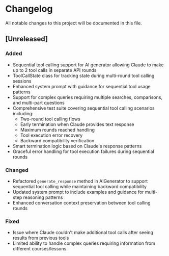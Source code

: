 # Changelog
All notable changes to this project will be documented in this file.

## [Unreleased]
### Added
- Sequential tool calling support for AI generator allowing Claude to make up to 2 tool calls in separate API rounds
- ToolCallState class for tracking state during multi-round tool calling sessions
- Enhanced system prompt with guidance for sequential tool usage patterns
- Support for complex queries requiring multiple searches, comparisons, and multi-part questions
- Comprehensive test suite covering sequential tool calling scenarios including:
  - Two-round tool calling flows
  - Early termination when Claude provides text response
  - Maximum rounds reached handling
  - Tool execution error recovery
  - Backward compatibility verification
- Smart termination logic based on Claude's response patterns
- Graceful error handling for tool execution failures during sequential rounds

### Changed
- Refactored `generate_response` method in AIGenerator to support sequential tool calling while maintaining backward compatibility
- Updated system prompt to include examples and guidance for multi-step reasoning patterns
- Enhanced conversation context preservation between tool calling rounds

### Fixed
- Issue where Claude couldn't make additional tool calls after seeing results from previous tools
- Limited ability to handle complex queries requiring information from different courses/lessons